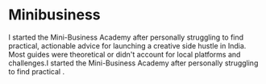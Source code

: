 # Minibusiness
I started the Mini-Business Academy after personally struggling to find practical, actionable advice for launching a creative side hustle in India. Most guides were theoretical or didn't account for local platforms and challenges.I started the Mini-Business Academy after personally struggling to find practical .
